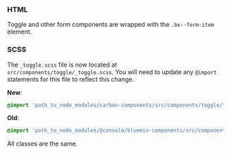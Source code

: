 ### HTML

Toggle and other form components are wrapped with the `.bx--form-item` element.

### SCSS

The `_toggle.scss` file is now located at `src/components/toggle/_toggle.scss`.
You will need to update any `@import` statements for this file to reflect this
change.

**New**:

```scss
@import 'path_to_node_modules/carbon-components/src/components/toggle/toggle';
```

**Old**:

```scss
@import 'path_to_node_modules/@console/bluemix-components/src/components/toggle/toggle';
```

All classes are the same.
